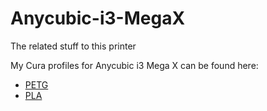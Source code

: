 # Anycubic-i3-MegaX
The related stuff to this printer

My Cura profiles for Anycubic i3 Mega X can be found here:
* [PETG](Profiles/Cura/Anycubic%20i3%20Mega%20X%20-%20PETG.curaprofile) 
* [PLA](Profiles/Cura/Anycubic%20i3%20Mega%20X%20-%20PLA.curaprofile)
